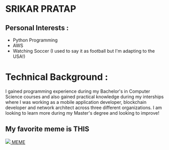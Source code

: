 # SRIKAR PRATAP

## Personal Interests :
* Python Programming
* AWS
* Watching Soccer (I used to say it as football but I'm adapting to the USA!)

# Technical Background :
I gained programming experience during my Bachelor's in Computer Science courses and also gained practical knowledge during my interships where I was working as a mobile application developer, blockchain developer and network architect across three different organizations. I am looking to learn more during my Master's degree and looking to improve!

## My favorite meme is THIS
<a href="![image](https://user-images.githubusercontent.com/48326484/133705580-e4a09056-e9ee-4f21-bd28-be4353ad8261.png)
">
<img src="![image](https://user-images.githubusercontent.com/48326484/133705537-887f6e63-b624-403a-9d16-f7124ad76320.png)">
MEME
</a>                                                                                                                                                   

